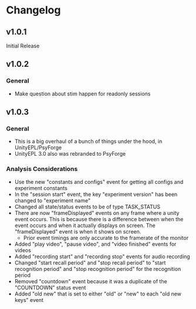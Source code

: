 # Changelog

## v1.0.1

Initial Release

## v1.0.2

### General

- Make question about stim happen for readonly sessions

## v1.0.3

### General

- This is a big overhaul of a bunch of things under the hood, in UnityEPL/PsyForge
- UnityEPL 3.0 also was rebranded to PsyForge

### Analysis Considerations

- Use the new "constants and configs" event for getting all configs and experiment constants
- In the "session start" event, the key "experiment version" has been changed to "experiment name"
- Changed all state/status events to be of type TASK_STATUS
- There are now "frameDisplayed" events on any frame where a unity event occurs. This is because there is a difference between when the event occurs and when it actually displays on screen. The "frameDisplayed" event is when it shows on screen.
  - Prior event timings are only accurate to the framerate of the monitor
- Added "play video", "pause video", and "video finished" events for videos
- Added "recording start" and "recording stop" events for audio recording
- Changed "start recall period" and "stop recall period" to "start recognition period" and "stop recognition period" for the recognition period
- Removed "countdown" event because it was a duplicate of the "COUNTDOWN" status event
- Added "old new" that is set to either "old" or "new" to each "old new keys" event
